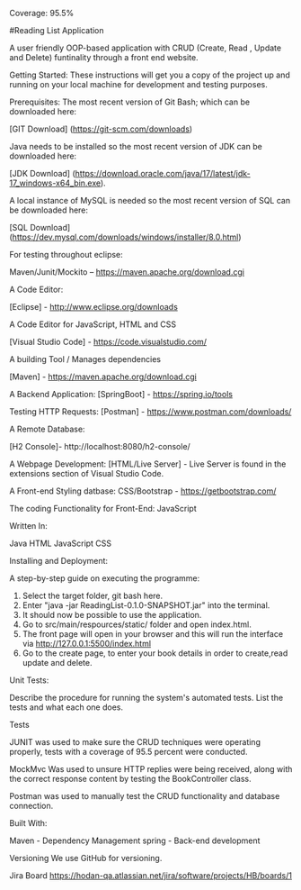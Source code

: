 Coverage: 95.5%

#Reading List Application

A user friendly OOP-based application with CRUD (Create, Read , Update and Delete) funtinality through a front end website.

​Getting Started:
These instructions will get you a copy of the project up and running on your local machine for development and testing purposes. 

Prerequisites:
The most recent version of Git Bash; which can be downloaded here:

[GIT Download] (https://git-scm.com/downloads)

Java needs to be installed so the most recent version of JDK can be downloaded here:

[JDK Download] (https://download.oracle.com/java/17/latest/jdk-17_windows-x64_bin.exe).

A local instance of MySQL is needed so the most recent version of SQL can be downloaded here:

[SQL Download] (https://dev.mysql.com/downloads/windows/installer/8.0.html)

For testing throughout eclipse:

Maven/Junit/Mockito –  https://maven.apache.org/download.cgi

A Code Editor: 

[Eclipse] - http://www.eclipse.org/downloads

A Code Editor for JavaScript, HTML and CSS

[Visual Studio Code] - https://code.visualstudio.com/

A building Tool / Manages dependencies

[Maven] - https://maven.apache.org/download.cgi

A Backend Application:
[SpringBoot] - https://spring.io/tools

Testing HTTP Requests:
[Postman] - https://www.postman.com/downloads/

A Remote Database:

[H2 Console]- http://localhost:8080/h2-console/

A Webpage Development:
[HTML/Live Server] - Live Server is found in the extensions section of Visual Studio Code.

A Front-end Styling datbase:
CSS/Bootstrap - https://getbootstrap.com/

The coding Functionality for Front-End:
JavaScript


Written In:

Java
HTML
JavaScript
CSS

Installing and Deployment:

A step-by-step guide on executing the programme:


1) Select the target folder, git bash here.
2) Enter "java -jar ReadingList-0.1.0-SNAPSHOT.jar" into the terminal.
3) It should now be possible to use the application.
4) Go to src/main/respources/static/ folder and open index.html.
5) The front page will open in your browser and this will run the interface via http://127.0.0.1:5500/index.html
6) Go to the create page, to enter your book details in order to create,read update and delete.


Unit Tests:

Describe the procedure for running the system's automated tests. List the tests and what each one does.

Tests

JUNIT was used to make sure the CRUD techniques were operating properly, tests with a coverage of 95.5 percent were conducted.

MockMvc Was used to unsure HTTP replies were being received, along with the correct response content by testing the BookController class.

Postman was used to manually test the CRUD functionality and database connection.

Built With:

Maven - Dependency Management
spring - Back-end development


Versioning
We use GitHub for versioning.

Jira Board
https://hodan-qa.atlassian.net/jira/software/projects/HB/boards/1 
